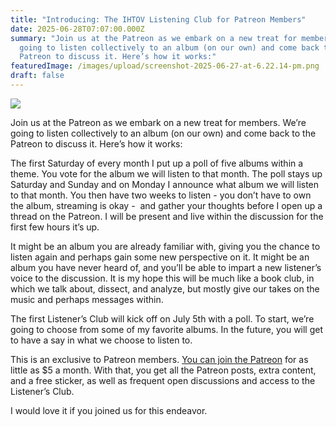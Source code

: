 ```yaml
---
title: "Introducing: The IHTOV Listening Club for Patreon Members"
date: 2025-06-28T07:07:00.000Z
summary: "Join us at the Patreon as we embark on a new treat for members. We’re
  going to listen collectively to an album (on our own) and come back to the
  Patreon to discuss it. Here’s how it works:"
featuredImage: /images/upload/screenshot-2025-06-27-at-6.22.14-pm.png
draft: false
---
```

![](/images/upload/screenshot-2025-06-27-at-6.22.14-pm.png)

Join us at the Patreon as we embark on a new treat for members. We’re going to listen collectively to an album (on our own) and come back to the Patreon to discuss it. Here’s how it works:

The first Saturday of every month I put up a poll of five albums within a theme. You vote for the album we will listen to that month. The poll stays up Saturday and Sunday and on Monday I announce what album we will listen to that month. You then have two weeks to listen - you don’t have to own the album, streaming is okay -  and gather your thoughts before I open up a thread on the Patreon. I will be present and live within the discussion for the first few hours it’s up. 

It might be an album you are already familiar with, giving you the chance to listen again and perhaps gain some new perspective on it. It might be an album you have never heard of, and you’ll be able to impart a new listener’s voice to the discussion. It is my hope this will be much like a book club, in which we talk about, dissect, and analyze, but mostly give our takes on the music and perhaps messages within. 

The first Listener’s Club will kick off on July 5th with a poll. To start, we’re going to choose from some of my favorite albums. In the future, you will get to have a say in what we choose to listen to. 

This is an exclusive to Patreon members. [You can join the Patreon](https://www.patreon.com/c/IHaveThatonVinyl) for as little as $5 a month. With that, you get all the Patreon posts, extra content, and a free sticker, as well as frequent open discussions and access to the Listener’s Club. 

I would love it if you joined us for this endeavor.

